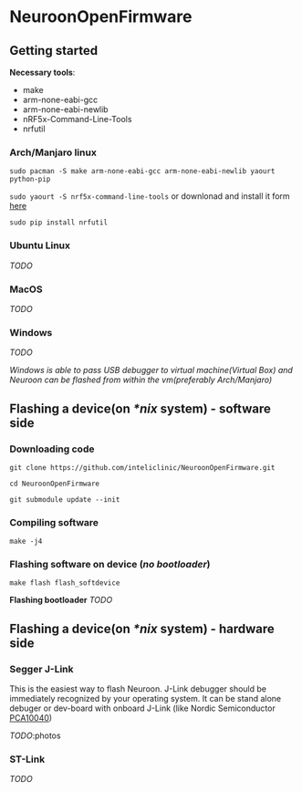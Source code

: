# NeuroonOpenFirmware

## Getting started

**Necessary tools**:
- make
- arm-none-eabi-gcc
- arm-none-eabi-newlib
- nRF5x-Command-Line-Tools
- nrfutil

### Arch/Manjaro linux
```sudo pacman -S make arm-none-eabi-gcc arm-none-eabi-newlib yaourt python-pip```

```sudo yaourt -S nrf5x-command-line-tools``` or downlonad and install it form [here](https://www.nordicsemi.com/eng/nordic/download_resource/51386/31/93193012/94917)

```sudo pip install nrfutil```

### Ubuntu Linux
*TODO*
### MacOS
*TODO*
### Windows
*TODO*

*Windows is able to pass USB debugger to virtual machine(Virtual Box) and Neuroon can be flashed from within the vm(preferably Arch/Manjaro)*

## Flashing a device(on *\*nix* system) - software side
### Downloading code
```git clone https://github.com/inteliclinic/NeuroonOpenFirmware.git```

```cd NeuroonOpenFirmware```

```git submodule update --init```
### Compiling software
```make -j4```
### Flashing software on device (*no bootloader*)
```make flash flash_softdevice```

**Flashing bootloader**
*TODO*


## Flashing a device(on *\*nix* system) - hardware side
### Segger J-Link
This is the easiest way to flash Neuroon. J-Link debugger should be immediately recognized by your operating system.
It can be stand alone debuger or dev-board with onboard J-Link (like Nordic Semiconductor [PCA10040](http://infocenter.nordicsemi.com/index.jsp?topic=%2Fcom.nordic.infocenter.nrf52%2Fdita%2Fnrf52%2Fdevelopment%2Fnrf52_dev_kit.html))

*TODO*:photos
### ST-Link
*TODO*
